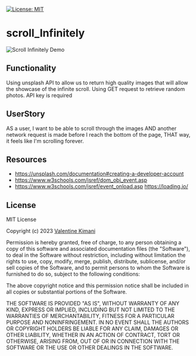 [![License: MIT](https://img.shields.io/badge/License-MIT-yellow.svg)](https://opensource.org/licenses/MIT)

# scroll_Infinitely

![Scroll Infinitely Demo](images/scrollinfinitelydemo.gif)


## Functionality 
Using unsplash API to allow us to return high quality images that will allow the showcase of the infinite scroll. Using GET request to retrieve random photos.
API key is required



## UserStory

AS a user, I want to be able to scroll through the images
AND another network request is made before I reach the bottom of the page,
THAT way, it feels like I'm scrolling forever. 

## Resources
- https://unsplash.com/documentation#creating-a-developer-account
- https://www.w3schools.com/jsref/dom_obj_event.asp
- https://www.w3schools.com/jsref/event_onload.asp
https://loading.io/

## License

MIT License

Copyright (c) 2023 [Valentine Kimani](https://github.com/Valkimani) 

Permission is hereby granted, free of charge, to any person obtaining a copy
of this software and associated documentation files (the "Software"), to deal
in the Software without restriction, including without limitation the rights
to use, copy, modify, merge, publish, distribute, sublicense, and/or sell
copies of the Software, and to permit persons to whom the Software is
furnished to do so, subject to the following conditions:

The above copyright notice and this permission notice shall be included in all
copies or substantial portions of the Software.

THE SOFTWARE IS PROVIDED "AS IS", WITHOUT WARRANTY OF ANY KIND, EXPRESS OR
IMPLIED, INCLUDING BUT NOT LIMITED TO THE WARRANTIES OF MERCHANTABILITY,
FITNESS FOR A PARTICULAR PURPOSE AND NONINFRINGEMENT. IN NO EVENT SHALL THE
AUTHORS OR COPYRIGHT HOLDERS BE LIABLE FOR ANY CLAIM, DAMAGES OR OTHER
LIABILITY, WHETHER IN AN ACTION OF CONTRACT, TORT OR OTHERWISE, ARISING FROM,
OUT OF OR IN CONNECTION WITH THE SOFTWARE OR THE USE OR OTHER DEALINGS IN THE
SOFTWARE.